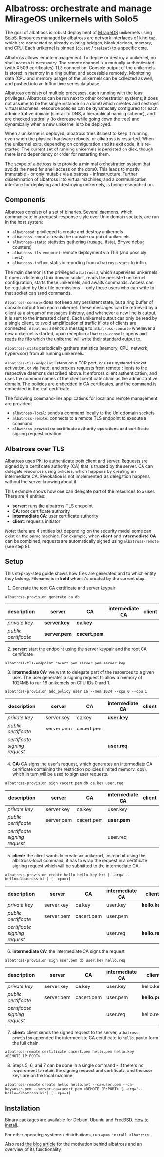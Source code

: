 # Albatross: orchestrate and manage MirageOS unikernels with Solo5

The goal of albatross is robust deployment of [MirageOS](https://mirage.io)
unikernels using [Solo5](https://github.com/solo5/solo5). Resources managed
by albatross are network interfaces of kind `tap`, which are connected to
already existing bridges, block devices, memory, and CPU. Each unikernel is
pinned (`cpuset` / `taskset`) to a specific core.

Albatross allows remote management. To deploy or destroy a unikernel, no shell
access is necessary. The remote channel is a mutually authenticated (with X.509
certificates) TLS connection. Console output of the unikernels is stored in
memory in a ring buffer, and accessible remotely. Monitoring data (CPU and
memory usage) of the unikernels can be collected as well, and pushed into an
Influx time series database.

Albatross consists of multiple processes, each running with the least
privileges. Albatross can be run next to other orchestration systems; it does
not assume to be the single instance on a dom0 which creates and destroys
virtual machines. Resource policies can be dynamically configured for each
administrative domain (similar to DNS, a hierarchical naming scheme), and are
checked statically (to decrease while going down the tree)
and dynamically when a new unikernel is to be deployed.

When a unikernel is deployed, albatross tries its best to keep it
running, even when the physical hardware reboots, or albatross is restarted.
When the unikernel exits, depending on configuration and its exit code, it is
re-started. The current set of running unikernels is persisted on disk, though
there is no dependency or order for restarting them.

The scope of albatross is to provide a minimal orchestration system that avoids
the need for shell access on the dom0. This leads to mostly immutable - or only
mutable via albatross - infrastructure. Further dissemination of albatross into
virtual machines, and a communication interface for deploying and destroying
unikernels, is being researched on.

## Components

Albatross consists of a set of binaries. Several daemons, which communicate in a
request-response style over Unix domain sockets, are run in the host system:
- `albatrossd`: privileged to create and destroy unikernels
- `albatross-console`: reads the console output of unikernels
- `albatross-stats`: statistics gathering (rusage, ifstat, BHyve debug counters)
- `albatross-tls-endpoint`: remote deployment via TLS (and possibly inetd)
- `albatross-influx`: statistic reporting from `albatross-stats` to influx

The main daemon is the privileged `albatrossd`, which supervises unikernels. It opens
a listening Unix domain socket, reads the persisted unikernel configuration,
starts these unikernels, and awaits commands. Access can be regulated by Unix
file permissions -- only those users who can write to that socket can send
commands.

`Albatross-console` does not keep any persistent state, but a ring buffer of console
output from each unikernel. These messages can be retrieved by a client as a
stream of messages (history, and whenever a new line is output, it is sent to
the interested client). Each unikernel output can only be read by a single
client, to avoid amplification of traffic if lots of clients are connected.
`Albatrossd` sends a message to `albatross-console` whenever a new unikernel is started,
upon reception `albatross-console` opens and reads the fifo which the unikernel will
write their standard output to.

`Albatross-stats` periodically gathers statistics (memory, CPU, network, hypervisor)
from all running unikernels.

`Albatross-tls-endpoint` listens on a TCP port, or uses systemd socket activation, or
via inetd, and proxies requests from remote clients to the respective daemons described
above. It enforces client authentication, and uses the common names of the client
certificate chain as the administrative domain. The policies are embedded in CA
certificates, and the command is embedded in the leaf certificate.

The following command-line applications for local and remote management are provided:
- `albatross-local`: sends a command locally to the Unix domain sockets
- `albatross-remote`: connects to a remote TLS endpoint to execute a command
- `albatross-provision`: certificate authority operations and certificate signing request creation

## Albatross over TLS

Albatross uses PKI to authenticate both client and server. Requests are signed
by a certificate authority (CA) that is trusted by the server. CA can delegate
resources using policies, which happens by creating an intermediate CA.
Revokation is not implemented, as delegation happens without the server knowing
about it.


This example shows how one can delegate part of the resources to a user. There
are 4 entities:
- **server**: runs the albatross TLS endpoint
- **CA**: root certificate authority
- **intermediate CA**: user certificate authority
- **client**: requests initiator

_Note_: there are 4 entities but depending on the security model some can exist
on the same machine. For example, when **client** and **intermediate CA** can be
combined, requests are automatically signed using `albatross-remote` (see step 8).

## Setup

This step-by-step guide shows how files are generated and to which entity they
belong. Filename is in **bold** when it's created by the current step.

1. Generate the root CA certificate and server keypair

```
albatross-provision generate ca db
```


| description           | | server         |  CA            | intermediate CA | client |
| --------------------- |-| -------------- | -------------- | --------------- | ------ |
| _private key_         | | **server.key** | **ca.key**     |                 |        |
| _public certificate_  | | **server.pem** | **cacert.pem** |                 |        |

2. **server:** start the endpoint using the server keypair and the root CA certificate

```
albatross-tls-endpoint cacert.pem server.pem server.key
```

3. **intermediate CA:** we want to delegate part of the resources to a given
user. The user generates a signing request to allow a memory of 1024MB to run
16 unikernels on CPU IDs 0 and 1.

```
albatross-provision add_policy user 16 --mem 1024 --cpu 0 --cpu 1
```

| description                   | | server     |  CA        | intermediate CA | client |
| ----------------------------- |-| ---------- | ---------- | --------------- | ------ |
| _private key_                 | | server.key | ca.key     | **user.key**    |        |
| _public certificate_          | | server.pem | cacert.pem |                 |        |
| _certificate signing request_ | |            |            | **user.req**    |        |

4. **CA:** CA signs the user's request, which generates an intermediate CA
certificate containing the restriction policies (limited memory, cpu), which in
turn will be used to sign user requests.

```
albatross-provision sign cacert.pem db ca.key user.req
```

| description                   | | server     |  CA        | intermediate CA | client |
| ----------------------------- |-| ---------- | ---------- | --------------- | ------ |
| _private key_                 | | server.key | ca.key     | user.key        |        |
| _public certificate_          | | server.pem | cacert.pem | **user.pem**    |        |
| _certificate signing request_ | |            |            | user.req        |        |

5. **client:** the client wants to create an unikernel, instead of using the
albatross-local command, it has to wrap the request in a
certificate signing request which will be submitted to the intermediate CA.

```
albatross-provision create hello hello-key.hvt [--arg='--hello=albatross-hi'] [--cpu=1]
```

| description                   | | server     |  CA        | intermediate CA | client        |
| ----------------------------- |-| ---------- | ---------- | --------------- | ------------- |
| _private key_                 | | server.key | ca.key     | user.key        | **hello.key** |
| _public certificate_          | | server.pem | cacert.pem | user.pem        |               |
| _certificate signing request_ | |            |            | user.req        | **hello.req** |

6. **intermediate CA:** the intermediate CA signs the request

```
albatross-provision sign user.pem db user.key hello.req
```

| description                   | | server     |  CA        | intermediate CA | client        |
| ----------------------------- |-| ---------- | ---------- | --------------- | ------------- |
| _private key_                 | | server.key | ca.key     | user.key        | hello.key     |
| _public certificate_          | | server.pem | cacert.pem | user.pem        | **hello.pem** |
| _certificate signing request_ | |            |            | user.req        | hello.req     |

7. **client:** client sends the signed request to the server,
`albatross-provision` appended the intermediate CA certificate to `hello.pem`
to form the full chain.

```
albatross-remote certificate cacert.pem hello.pem hello.key <REMOTE_IP:PORT>`
```

8. Steps 5, 6, and 7 can be done in a single command - if there's no requirement
to retain the signing request and certificate, and the user keys are on the
local machine.

```
albatross-remote create hello hello.hvt --ca=user.pem --ca-key=user.pem --server-ca=cacert.pem <REMOTE_IP:PORT> [--arg='--hello=albatross-hi'] [--cpu=1]
```

## Installation

Binary packages are available for Debian, Ubuntu and FreeBSD. [How to install](https://robur.coop/Projects/Reproducible_builds).

For other operating systems / distributions, run `opam install albatross`.

Also read [the blog article](https://hannes.nqsb.io/Posts/Albatross)
for the motivation behind albatross and an overview of its functionality.
